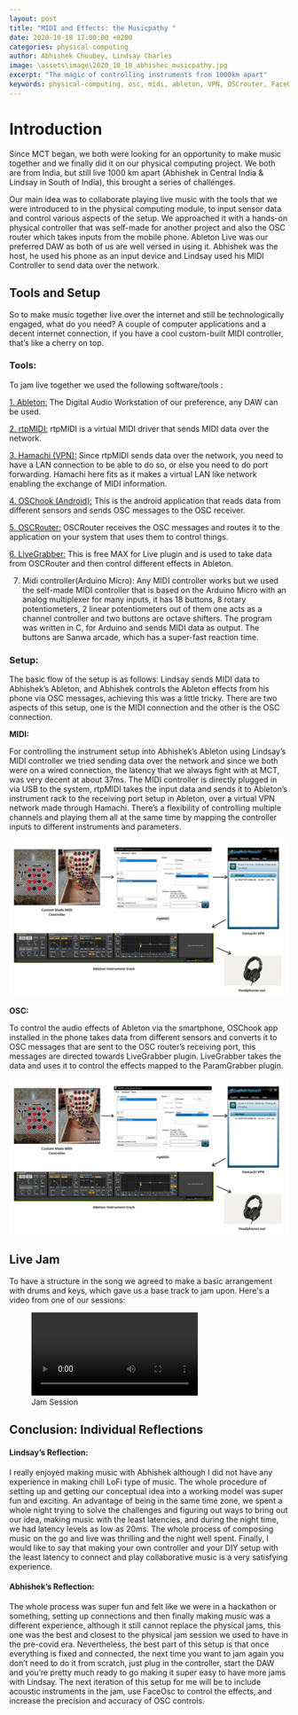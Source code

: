 ```yaml
---
layout: post
title: "MIDI and Effects: the Musicpathy "
date: 2020-10-18 17:00:00 +0200
categories: physical-computing
author: Abhishek Choubey, Lindsay Charles
image: \assets\image\2020_10_18_abhishec_musicpathy.jpg
excerpt: "The magic of controlling instruments from 1000km apart"
keywords: physical-computing, osc, midi, ableton, VPN, OSCrouter, FaceOsc
---
```


# Introduction

Since MCT began, we both were looking for an opportunity to make music together and we finally did it on our physical computing project. We both are from India, but still live 1000 km apart (Abhishek in Central India & Lindsay in South of India), this brought a series of challenges.  

Our main idea was to collaborate playing live music with the tools that we were introduced to in the physical computing module, to input sensor data and control various aspects of the setup.
We approached it with a hands-on physical controller that was self-made for another project and also the OSC router which takes inputs from the mobile phone. Ableton Live was our preferred DAW as both of us are well versed in using it. Abhishek was the host, he used his phone as an input device and Lindsay used his MIDI Controller to send data over the network.


## Tools and Setup

So to make music together live over the internet and still be technologically engaged, what do you need? A couple of computer applications and a decent internet connection, if you have a cool custom-built MIDI controller, that’s like a cherry on top.

### Tools:

To jam live together we used the following software/tools :

[1. Ableton:](https://www.ableton.com/en/)
The Digital Audio Workstation of our preference, any DAW can be used.

[2. rtpMIDI:](https://www.tobias-erichsen.de/software/rtpmidi.html)
rtpMIDI is a virtual MIDI driver that sends MIDI data over the network.

[3. Hamachi (VPN):](https://www.vpn.net/)
Since rtpMIDI sends data over the network, you need to have a LAN connection to be able to do so, or else you need to do port forwarding. Hamachi here fits as it makes a virtual LAN like network enabling the exchange of MIDI information.

[4. OSChook (Android):](https://play.google.com/store/apps/details?id=com.hollyhook.oscHook&hl=en_US)
This is the android application that reads data from different sensors and sends OSC messages to the OSC receiver.

[5. OSCRouter:](https://github.com/ETCLabs/OSCRouter)
OSCRouter receives the OSC messages and routes it to the application on your system that uses them to control things.

[6. LiveGrabber:](https://www.showsync.com/tools)
This is free MAX for Live plugin and is used to take data from OSCRouter and then control different effects in Ableton.

7. Midi controller(Arduino Micro):
Any MIDI controller works but we used the self-made MIDI controller that is based on the Arduino Micro with an analog multiplexer for many inputs, it has 18 buttons, 8 rotary potentiometers, 2 linear potentiometers out of them one acts as a channel controller and two buttons are octave shifters.
The program was written in C, for Arduino and sends MIDI data as output. The buttons are Sanwa arcade, which has a super-fast reaction time.


### Setup:

The basic flow of the setup is as follows: Lindsay sends MIDI data to Abhishek’s Ableton, and Abhishek controls the Ableton effects from his phone via OSC messages, achieving this was a little tricky. There are two aspects of this setup, one is the MIDI connection and the other is the OSC connection.

**MIDI:**

For controlling the instrument setup into Abhishek’s Ableton using Lindsay’s MIDI controller we tried sending data over the network and since we both were on a wired connection, the latency that we always fight with at MCT, was very decent at about 37ms.
The MIDI controller is directly plugged in via USB to the system, rtpMIDI takes the input data and sends it to Ableton’s instrument rack to the receiving port setup in Ableton, over a virtual VPN network made through Hamachi. There’s a flexibility of controlling multiple channels and playing them all at the same time by mapping the controller inputs to different instruments and parameters.

![MIDI Setup signal flow.](\assets\image\2020_10_18_abhishec_MIDI_setup.jpg "MIDI Setup signal flow")


**OSC:**

To control the audio effects of Ableton via the smartphone, OSChook app installed in the phone takes data from different sensors and converts it to OSC messages that are sent to the OSC router’s receiving port, this messages are directed towards LiveGrabber plugin. LiveGrabber takes the data and uses it to control the effects mapped to the ParamGrabber plugin.

![OSC Setup signal flow.](\assets\image\2020_10_18_abhishec_MIDI_setup.jpg "OSC Setup signal flow")



## Live Jam

To have a structure in the song we agreed to make a basic arrangement with drums and keys, which gave us a base track to jam upon. Here's a video from one of our sessions:

<figure style="float: none">
  <video width="auto" controls>
    <source src="https://drive.google.com/file/d/1v8Don0tcLSeIFhigIWDBklWw9w8o8e2r/view?usp=sharing" type='video/mp4'>
  </video>
  <figcaption>Jam Session</figcaption>
</figure>




## Conclusion: Individual Reflections

#### Lindsay’s Reflection:

I really enjoyed making music with Abhishek although I did not have any experience in making chill LoFi type of music. The whole procedure of setting up and getting our conceptual idea into a working model was super fun and exciting. An advantage of being in the same time zone, we spent a whole night trying to solve the challenges and figuring out ways to bring out our idea, making music with the least latencies, and during the night time, we had latency levels as low as 20ms. The whole process of composing music on the go and live was thrilling and the night well spent. Finally, I would like to say that making your own controller and your DIY setup with the least latency to connect and play collaborative music is a very satisfying experience.


#### Abhishek’s Reflection:

The whole process was super fun and felt like we were in a hackathon or something, setting up connections and then finally making music was a different experience, although it still cannot replace the physical jams, this one was the best and closest to the physical jam session we used to have in the pre-covid era. Nevertheless, the best part of this setup is that once everything is fixed and connected, the next time you want to jam again you don’t need to do it from scratch, just plug in the controller, start the DAW and you’re pretty much ready to go making it super easy to have more jams with Lindsay. The next iteration of this setup for me will be to include acoustic instruments in the jam, use FaceOsc to control the effects, and increase the precision and accuracy of OSC controls.
